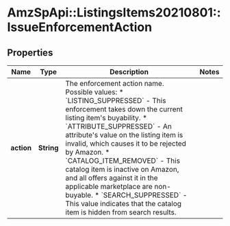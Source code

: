 # AmzSpApi::ListingsItems20210801::IssueEnforcementAction

## Properties
Name | Type | Description | Notes
------------ | ------------- | ------------- | -------------
**action** | **String** | The enforcement action name.   Possible values:   * &#x60;LISTING_SUPPRESSED&#x60; - This enforcement takes down the current listing item&#x27;s buyability.   * &#x60;ATTRIBUTE_SUPPRESSED&#x60; - An attribute&#x27;s value on the listing item is invalid, which causes it to be rejected by Amazon.   * &#x60;CATALOG_ITEM_REMOVED&#x60; - This catalog item is inactive on Amazon, and all offers against it in the applicable marketplace are non-buyable.   * &#x60;SEARCH_SUPPRESSED&#x60; - This value indicates that the catalog item is hidden from search results. | 

